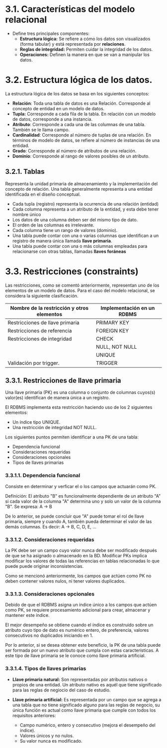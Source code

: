 # 3.1. Características del modelo relacional

- Define tres principales componentes:
  - **Estructura lógica:** Se refiere a cómo los datos son visualizados (forma tabular) y está representada por **relaciones**.
  - **Reglas de integridad:** Permiten cuidar la integridad de los datos.
  - **Operaciones:** Definen la manera en que se van a manipular los datos.

# 3.2. Estructura lógica de los datos.

La estructura lógica de los datos se basa en los siguientes conceptos:

- **Relación**: Toda una tabla de datos es una Relación. Corresponde al concepto de entidad en un modelo de datos.
- **Tupla:** Corresponde a cada fila de la tabla. En relación con un modelo de datos, corresponde a una instancia.
- **Atributo**: Corresponde a cada una de las columnas de una tabla. También se le llama campo.
- **Cardinalidad**: Corresponde al número de tuplas de una relación. En términos de modelo de datos, se refiere al número de instancias de una entidad.
- **Grado**: Corresponde al número de atributos de una relación.
- **Dominio**: Corresponde al rango de valores posibles de un atributo.

## 3.2.1. Tablas

Representa la unidad primaria de almacenamiento y la implementación del concepto de relación. Una tabla generalmente representa a una entidad identificada en el diseño conceptual.

- Cada tupla (registro) representa la ocurrencia de una relación (entidad)
- Cada columna representa a un atributo de la entidad, y esta debe tener nombre único
- Los datos de una columna deben ser del mismo tipo de dato.
- El orden de las columnas es irrelevante.
- Cada columna tiene un rango de valores (dominio).
- Una tabla puede contar con una o varias columnas que identifican a un registro de manera única llamada **llave primaria**.
- Una tabla puede contar con una o más columnas empleadas para relacionarse con otras tablas, llamadas **llaves foráneas**

# 3.3. Restricciones (constraints)

Las restricciones, como se comentó anteriormente, representan uno de los elementos de un modelo de datos. Para el caso del modelo relacional, se considera la siguiente clasificación.

| Nombre de la restricción y otros elementos | Implementación en un RDBMS |
| ------------------------------------------ | -------------------------- |
| Restricciones de llave primaria            | PRIMARY KEY                |
| Restricciones de referencia                | FOREIGN KEY                |
| Restricciones de integridad                | CHECK                      |
|                                            | NULL, NOT NULL             |
|                                            | UNIQUE                     |
| Validación por trigger.                    | TRIGGER                    |

## 3.3.1. Restricciones de llave primaria

Una llave primaria (PK) es una columna o conjunto de columnas cuyos(s) valor(es) identifican de manera única a un registro.

El RDBMS implementa esta restricción haciendo uso de los 2 siguientes elementos:

- Un índice tipo UNIQUE.
- Una restricción de integridad NOT NULL.

Los siguientes puntos permiten identificar a una PK de una tabla:

- Dependencia funcional
- Consideraciones requeridas
- Consideraciones opcionales
- Tipos de llaves primarias

### 3.3.1.1. Dependencia funcional

Consiste en determinar y verficar el o los campos que actuarán como PK.

Definición: El atributo "B" es funcionalmente dependiente de un atributo "A" si cada valor de la columna "A" determina uno y solo un valor de la columna "B". Se expresa: A -> B

De lo anterior, se puede concluir que "A" puede tomar el rol de llave primaria, siempre y cuando A, también pueda determinar el valor de las demás columnas. Es decir: A -> B, C, D, E, ...

### 3.3.1.2. Consideraciones requeridas

La PK debe ser un campo cuyo valor nunca debe ser modificado después de que se ha asignado o almacenado en la BD. Modificar PKs implica modificar los valores de todas las referencias en tablas relacionadas lo que puede puede originar inconsistencias.

Como se mencionó anteriormente, los campos que actúen como PK no deben contener valores nulos, ni tener valores duplicados.

### 3.3.1.3. Consideraciones opcionales

Debido de que el RDBMS asigna un índice único a los campos que actúen como PK, se requiere procesamiento adicional para crear, almacenar y mantener este índice.

El mejor desempeño se obtiene cuando el índice es construido sobre un atributo cuyo tipo de dato es numérico entero, de preferencia, valores consecutivos no duplicados iniciando en 1.

Por lo anterior, si se desea obtener este beneficio, la PK de una tabla puede ser formada por un nuevo atributo que cumpla con estas características. A este tipo de llave primaria se le conoce como llave primaria artificial.

### 3.3.1.4. Tipos de llaves primarias

- **Llave primaria natural:** Son representadas por atributos nativos o propios de una entidad. Un atributo nativo es aquél que tiene significado para las reglas de negiocio del caso de estudio.

- **Llave primaria artificial:** Es representada por un campo que se agrega a una tabla que no tiene significado alguno para las reglas de negocio, su única función es actual como llave primaria que cumple con todos los requisitos anteriores:
  - Campo numérico, entero y consecutivo (mejora el desempeño del índice).
  - Valores únicos y no nulos.
  - Su valor nunca es modificado.
